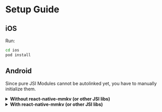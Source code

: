 # Setup Guide

## iOS

Run:

```sh
cd ios
pod install
```

## Android

Since pure JSI Modules cannot be autolinked yet, you have to manually initialize them.

<details>
  <summary>
    <b>Without react-native-mmkv (or other JSI libs)</b>
  </summary>
<br />

1. Open your app's `MainApplication.java`
2. Add the following code:
  ```diff
  package com.example.reactnativemultithreading;

  import android.app.Application;
  import android.content.Context;
  import com.facebook.react.PackageList;
  import com.facebook.react.ReactApplication;
  import com.facebook.react.ReactNativeHost;
  import com.facebook.react.ReactPackage;
  import com.facebook.react.ReactInstanceManager;
  import com.facebook.soloader.SoLoader;
  import java.lang.reflect.InvocationTargetException;
  import java.util.List;

  +import com.reactnativemultithreading.MultithreadingJSIModulePackage;
  +import com.facebook.react.bridge.JSIModulePackage;

  public class MainApplication extends Application implements ReactApplication {

    private final ReactNativeHost mReactNativeHost =
        new ReactNativeHost(this) {
          @Override
          public boolean getUseDeveloperSupport() {
            return BuildConfig.DEBUG;
          }

          @Override
          protected List<ReactPackage> getPackages() {
            @SuppressWarnings("UnnecessaryLocalVariable")
            List<ReactPackage> packages = new PackageList(this).getPackages();
            // Packages that cannot be autolinked yet can be added manually here, for MultithreadingExample:
            // packages.add(new MyReactNativePackage());
            packages.add(new MultithreadingPackage());
            return packages;
          }

          @Override
          protected String getJSMainModuleName() {
            return "index";
          }

  +       // TODO: Remove this when JSI Modules can be autoinstalled (maybe RN 0.65)
  +       @Override
  +       protected JSIModulePackage getJSIModulePackage() {
  +         return new MultithreadingJSIModulePackage();
  +       }
        };
  ```

</details>



<details>
  <summary>
    <b>With react-native-mmkv (or other JSI libs)</b>
  </summary>
<br />

1. Open your project in Android Studio
2. Open the folder where `MainApplication.java` lives (`src/main/java/...`)
3. Right click the folder, **New** > **Java class**
4. Call it whatever you prefer, in my case it's `ExampleJSIPackage` because my app is called "Example"
5. Add the following code:

  ```java
  package com.example;

  import com.facebook.react.bridge.JSIModuleSpec;
  import com.facebook.react.bridge.JavaScriptContextHolder;
  import com.facebook.react.bridge.ReactApplicationContext;
  import com.swmansion.reanimated.ReanimatedJSIModulePackage;
  import com.reactnativemmkv.MultithreadingModule;

  import java.util.Collections;
  import java.util.List;

  // TODO: Remove all of this when JSI Modules can be autoinstalled (maybe RN 0.65)
  public class ExampleJSIPackage extends ReanimatedJSIModulePackage {
      @Override
      public List<JSIModuleSpec> getJSIModules(ReactApplicationContext reactApplicationContext, JavaScriptContextHolder jsContext) {
          super.getJSIModules(reactApplicationContext, jsContext);
          MultithreadingModule.install(reactApplicationContext, jsContext);
          return Collections.emptyList();
      }
  }
  ```
6. Replace `com.example` (first line) with the correct package name
7. Replace `ExampleJSIPackage` with the file name you chose in step 4.
8. Open `MainApplication.java` and find the location where the `ReactNativeHost` is initialized. You have to override it's `getJSIModulePackage` method:
  ```diff
  package com.example.reactnativemultithreading;

  import android.app.Application;
  import android.content.Context;
  import com.facebook.react.PackageList;
  import com.facebook.react.ReactApplication;
  import com.facebook.react.ReactNativeHost;
  import com.facebook.react.ReactPackage;
  import com.facebook.react.ReactInstanceManager;
  import com.facebook.soloader.SoLoader;
  import java.lang.reflect.InvocationTargetException;
  import java.util.List;

  +import com.example.ExampleJSIPackage;
  +import com.facebook.react.bridge.JSIModulePackage;

  public class MainApplication extends Application implements ReactApplication {

    private final ReactNativeHost mReactNativeHost =
        new ReactNativeHost(this) {
          @Override
          public boolean getUseDeveloperSupport() {
            return BuildConfig.DEBUG;
          }

          @Override
          protected List<ReactPackage> getPackages() {
            @SuppressWarnings("UnnecessaryLocalVariable")
            List<ReactPackage> packages = new PackageList(this).getPackages();
            // Packages that cannot be autolinked yet can be added manually here, for MultithreadingExample:
            // packages.add(new MyReactNativePackage());
            packages.add(new MultithreadingPackage());
            return packages;
          }

          @Override
          protected String getJSMainModuleName() {
            return "index";
          }

  +       // TODO: Remove this when JSI Modules can be autoinstalled (maybe RN 0.65)
  +       @Override
  +       protected JSIModulePackage getJSIModulePackage() {
  +         return new ExampleJSIModulePackage();
  +       }
        };
  ```
  
  </details>
